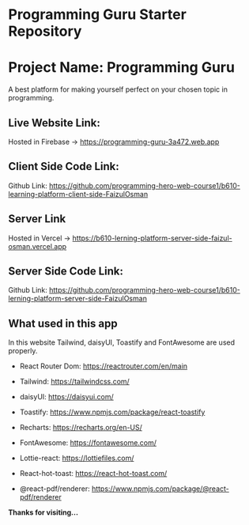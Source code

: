 # Programming Guru Starter Repository

# Project Name: Programming Guru

A best platform for making yourself perfect on your chosen topic in programming.

## Live Website Link:

Hosted in Firebase -> https://programming-guru-3a472.web.app

## Client Side Code Link:

Github Link: https://github.com/programming-hero-web-course1/b610-learning-platform-client-side-FaizulOsman

## Server Link

Hosted in Vercel -> https://b610-lerning-platform-server-side-faizul-osman.vercel.app

## Server Side Code Link:

Github Link: https://github.com/programming-hero-web-course1/b610-lerning-platform-server-side-FaizulOsman

## What used in this app

In this website Tailwind, daisyUI, Toastify and FontAwesome are used properly.

- React Router Dom: https://reactrouter.com/en/main

- Tailwind: https://tailwindcss.com/

- daisyUI: https://daisyui.com/

- Toastify: https://www.npmjs.com/package/react-toastify

- Recharts: https://recharts.org/en-US/

- FontAwesome: https://fontawesome.com/

- Lottie-react: https://lottiefiles.com/

- React-hot-toast: https://react-hot-toast.com/

- @react-pdf/renderer: https://www.npmjs.com/package/@react-pdf/renderer

**Thanks for visiting...**
